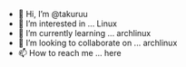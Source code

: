 - 👋 Hi, I’m @takuruu
- 👀 I’m interested in ... Linux
- 🌱 I’m currently learning ... archlinux
- 💞️ I’m looking to collaborate on ... archlinux
- 📫 How to reach me ... here

<!---
takuruu/takuruu is a ✨ special ✨ repository because its `README.md` (this file) appears on your GitHub profile.
You can click the Preview link to take a look at your changes.
--->
